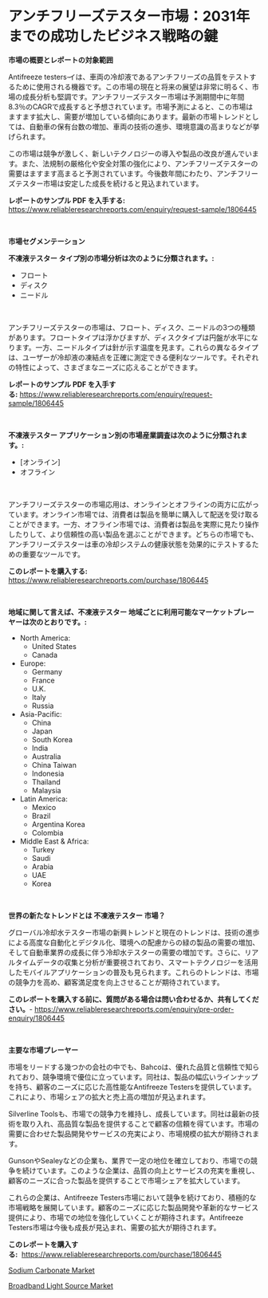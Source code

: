 <p><h1>アンチフリーズテスター市場：2031年までの成功したビジネス戦略の鍵</h1></p><p><strong>市場の概要とレポートの対象範囲</strong></p>
<p><p>Antifreeze testers ̵イは、車両の冷却液であるアンチフリーズの品質をテストするために使用される機器です。この市場の現在と将来の展望は非常に明るく、市場の成長分析も堅調です。アンチフリーズテスター市場は予測期間中に年間8.3％のCAGRで成長すると予想されています。市場予測によると、この市場はますます拡大し、需要が増加している傾向にあります。最新の市場トレンドとしては、自動車の保有台数の増加、車両の技術の進歩、環境意識の高まりなどが挙げられます。</p><p>この市場は競争が激しく、新しいテクノロジーの導入や製品の改良が進んでいます。また、法規制の厳格化や安全対策の強化により、アンチフリーズテスターの需要はますます高まると予測されています。今後数年間にわたり、アンチフリーズテスター市場は安定した成長を続けると見込まれています。</p></p>
<p><strong>レポートのサンプル PDF を入手する:</strong> <a href="https://www.reliableresearchreports.com/enquiry/request-sample/1806445">https://www.reliableresearchreports.com/enquiry/request-sample/1806445</a></p>
<p>&nbsp;</p>
<p><strong>市場セグメンテーション</strong></p>
<p><strong>不凍液テスター タイプ別の市場分析は次のように分類されます。:</strong></p>
<p><ul><li>フロート</li><li>ディスク</li><li>ニードル</li></ul></p>
<p>&nbsp;</p>
<p><p>アンチフリーズテスターの市場は、フロート、ディスク、ニードルの3つの種類があります。フロートタイプは浮かびますが、ディスクタイプは円盤が水平になります。一方、ニードルタイプは針が示す温度を見ます。これらの異なるタイプは、ユーザーが冷却液の凍結点を正確に測定できる便利なツールです。それぞれの特性によって、さまざまなニーズに応えることができます。</p></p>
<p><strong>レポートのサンプル PDF を入手する:</strong>&nbsp;<a href="https://www.reliableresearchreports.com/enquiry/request-sample/1806445">https://www.reliableresearchreports.com/enquiry/request-sample/1806445</a></p>
<p>&nbsp;</p>
<p><strong> 不凍液テスター アプリケーション別の市場産業調査は次のように分類されます。:</strong></p>
<p><ul><li>[オンライン]</li><li>オフライン</li></ul></p>
<p>&nbsp;</p>
<p><p>アンチフリーズテスターの市場応用は、オンラインとオフラインの両方に広がっています。オンライン市場では、消費者は製品を簡単に購入して配送を受け取ることができます。一方、オフライン市場では、消費者は製品を実際に見たり操作したりして、より信頼性の高い製品を選ぶことができます。どちらの市場でも、アンチフリーズテスターは車の冷却システムの健康状態を効果的にテストするための重要なツールです。</p></p>
<p><strong>このレポートを購入する:</strong>&nbsp; <a href="https://www.reliableresearchreports.com/purchase/1806445">https://www.reliableresearchreports.com/purchase/1806445</a></p>
<p>&nbsp;</p>
<p><strong>地域に関して言えば、不凍液テスター 地域ごとに利用可能なマーケットプレーヤーは次のとおりです。:</strong></p>
<p><ul>
    <li>
        North America:
        <ul>
            <li>United States</li>
            <li>Canada</li>
        </ul>
    </li>
    <li>
        Europe:
        <ul>
            <li>Germany</li>
            <li>France</li>
            <li>U.K.</li>
            <li>Italy</li>
            <li>Russia</li>
        </ul>
    </li>
    <li>
        Asia-Pacific:
        <ul>
            <li>China</li>
            <li>Japan</li>
            <li>South Korea</li>
            <li>India</li>
            <li>Australia</li>
            <li>China Taiwan</li>
            <li>Indonesia</li>
            <li>Thailand</li>
            <li>Malaysia</li>
        </ul>
    </li>
    <li>
        Latin America:
        <ul>
            <li>Mexico</li>
            <li>Brazil</li>
            <li>Argentina Korea</li>
            <li>Colombia</li>
        </ul>
    </li>
    <li>
        Middle East & Africa:
        <ul>
            <li>Turkey</li>
            <li>Saudi</li>
            <li>Arabia</li>
            <li>UAE</li>
            <li>Korea</li>
        </ul>
    </li>
    </ul></p>
<p>&nbsp;</p>
<p><strong>世界の新たなトレンドとは 不凍液テスター 市場？</strong></p>
<p><p>グローバル冷却水テスター市場の新興トレンドと現在のトレンドは、技術の進歩による高度な自動化とデジタル化、環境への配慮からの緑の製品の需要の増加、そして自動車業界の成長に伴う冷却水テスターの需要の増加です。さらに、リアルタイムデータの収集と分析が重要視されており、スマートテクノロジーを活用したモバイルアプリケーションの普及も見られます。これらのトレンドは、市場の競争力を高め、顧客満足度を向上させることが期待されています。</p></p>
<p><strong>このレポートを購入する前に、質問がある場合は問い合わせるか、共有してください。</strong>- <a href="https://www.reliableresearchreports.com/enquiry/pre-order-enquiry/1806445">https://www.reliableresearchreports.com/enquiry/pre-order-enquiry/1806445</a></p>
<p>&nbsp;</p>
<p><strong>主要な市場プレーヤー</strong></p>
<p><p>市場をリードする幾つかの会社の中でも、Bahcoは、優れた品質と信頼性で知られており、競争環境で優位に立っています。同社は、製品の幅広いラインナップを持ち、顧客のニーズに応じた高性能なAntifreeze Testersを提供しています。これにより、市場シェアの拡大と売上高の増加が見込まれます。</p><p>Silverline Toolsも、市場での競争力を維持し、成長しています。同社は最新の技術を取り入れ、高品質な製品を提供することで顧客の信頼を得ています。市場の需要に合わせた製品開発やサービスの充実により、市場規模の拡大が期待されます。</p><p>GunsonやSealeyなどの企業も、業界で一定の地位を確立しており、市場での競争を続けています。このような企業は、品質の向上とサービスの充実を重視し、顧客のニーズに合った製品を提供することで市場シェアを拡大しています。</p><p>これらの企業は、Antifreeze Testers市場において競争を続けており、積極的な市場戦略を展開しています。顧客のニーズに応じた製品開発や革新的なサービス提供により、市場での地位を強化していくことが期待されます。Antifreeze Testers市場は今後も成長が見込まれ、需要の拡大が期待されます。</p></p>
<p><strong>このレポートを購入する:</strong>&nbsp;&nbsp;<a href="https://www.reliableresearchreports.com/purchase/1806445">https://www.reliableresearchreports.com/purchase/1806445</a></p>
<p><p><a href="https://simplistic-meeting-7ee.notion.site/Sodium-Carbonate-Market-with-the-goal-of-estimating-the-market-size-and-future-growth-potential-of-v-9dada8137e7a44dd8368d95bd58fcdf3">Sodium Carbonate Market</a></p><p><a href="https://github.com/Sinjinluong3e0awx2m195k76/Market-Research-Report-List-1/blob/main/broadband-light-source-market.md">Broadband Light Source Market</a></p></p>